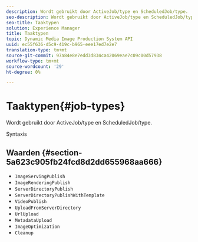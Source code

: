 ```yaml
---
description: Wordt gebruikt door ActiveJob/type en ScheduledJob/type.
seo-description: Wordt gebruikt door ActiveJob/type en ScheduledJob/type.
seo-title: Taaktypen
solution: Experience Manager
title: Taaktypen
topic: Dynamic Media Image Production System API
uuid: ec55f636-d5c9-419c-b965-eee17ed7e2e7
translation-type: tm+mt
source-git-commit: 97a84e8e7edd3d834ca42069eae7c09c00d57938
workflow-type: tm+mt
source-wordcount: '29'
ht-degree: 0%

---
```



# Taaktypen{#job-types}

Wordt gebruikt door ActiveJob/type en ScheduledJob/type.

Syntaxis

## Waarden {#section-5a623c905fb24fcd8d2dd655968aa666}

* `ImageServingPublish`
* `ImageRenderingPublish`
* `ServerDirectoryPublish`
* `ServerDirectoryPublishWithTemplate`
* `VideoPublish`
* `UploadFromServerDirectory`
* `UrlUpload`
* `MetadataUpload`
* `ImageOptimization`
* `Cleanup`

